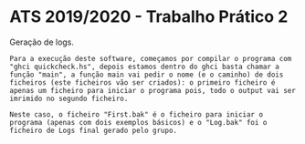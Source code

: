 # ATS 2019/2020 - Trabalho Prático 2

Geração de logs.

    Para a execução deste software, começamos por compilar o programa com "ghci quickcheck.hs", depois estamos dentro do ghci basta chamar a função "main", a função main vai pedir o nome (e o caminho) de dois ficheiros (este ficheiros vão ser criados): o primeiro ficheiro é apenas um ficheiro para iniciar o programa pois, todo o output vai ser imrimido no segundo ficheiro.

    Neste caso, o ficheiro "First.bak" é o ficheiro para iniciar o programa (apenas com dois exemplos básicos) e o "Log.bak" foi o ficheiro de Logs final gerado pelo grupo.